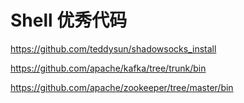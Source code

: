 # Shell 优秀代码

https://github.com/teddysun/shadowsocks_install

https://github.com/apache/kafka/tree/trunk/bin

https://github.com/apache/zookeeper/tree/master/bin